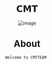 
<h1 align="center">
  𝗖𝗠𝗧
</h1>

<div align="center">
    
    
![image](https://user-images.githubusercontent.com/92306660/160721045-10a55c43-bb0e-41e1-b69a-473f5f62d66a.png)




<h1 align="center">
 About
</h1>

<div align="center">


  
    Welcome to CMTTEAM 
  


